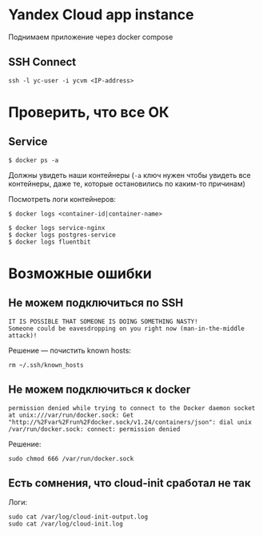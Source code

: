 # Yandex Cloud app instance

Поднимаем приложение через docker compose

## SSH Connect

```
ssh -l yc-user -i ycvm <IP-address>
```

# Проверить, что все ОК

## Service

```
$ docker ps -a
```

Должны увидеть наши контейнеры (`-a` ключ нужен чтобы увидеть все контейнеры, даже те, которые остановились по каким-то причинам)

Посмотреть логи контейнеров:

```
$ docker logs <container-id|container-name>

$ docker logs service-nginx
$ docker logs postgres-service
$ docker logs fluentbit
```

# Возможные ошибки

## Не можем подключиться по SSH

```
IT IS POSSIBLE THAT SOMEONE IS DOING SOMETHING NASTY!
Someone could be eavesdropping on you right now (man-in-the-middle attack)!
```

Решение — почистить known hosts:

```
rm ~/.ssh/known_hosts
```

## Не можем подключиться к docker

```
permission denied while trying to connect to the Docker daemon socket at unix:///var/run/docker.sock: Get "http://%2Fvar%2Frun%2Fdocker.sock/v1.24/containers/json": dial unix /var/run/docker.sock: connect: permission denied
```

Решение:

```
sudo chmod 666 /var/run/docker.sock
```

## Есть сомнения, что cloud-init сработал не так

Логи:

```
sudo cat /var/log/cloud-init-output.log
sudo cat /var/log/cloud-init.log
```
